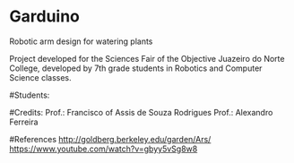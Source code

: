# Garduino
Robotic arm design for watering plants

Project developed for the Sciences Fair of the Objective Juazeiro do Norte College, developed by 7th grade students in Robotics and Computer Science classes.

#Students:

#Credits:
Prof.: Francisco of Assis de Souza Rodrigues
Prof.: Alexandro Ferreira

#References
http://goldberg.berkeley.edu/garden/Ars/
https://www.youtube.com/watch?v=gbyy5vSg8w8
